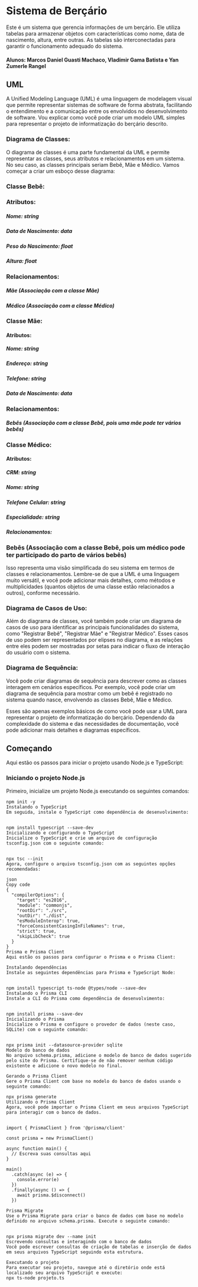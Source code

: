 
# Sistema de Berçário

Este é um sistema que gerencia informações de um berçário. Ele utiliza tabelas para armazenar objetos com características como nome, data de nascimento, altura, entre outras. As tabelas são interconectadas para garantir o funcionamento adequado do sistema.
#### Alunos: Marcos Daniel Guasti Machaco, Vladimir Gama Batista e Yan Zumerle Rangel
## UML

A Unified Modeling Language (UML) é uma linguagem de modelagem visual que permite representar sistemas de software de forma abstrata, facilitando o entendimento e a comunicação entre os envolvidos no desenvolvimento de software. Vou explicar como você pode criar um modelo UML simples para representar o projeto de informatização do berçário descrito.

### Diagrama de Classes:
O diagrama de classes é uma parte fundamental da UML e permite representar as classes, seus atributos e relacionamentos em um sistema. No seu caso, as classes principais seriam Bebê, Mãe e Médico. Vamos começar a criar um esboço desse diagrama:

### Classe Bebê:
### Atributos:

##### Nome: string
##### Data de Nascimento: data
##### Peso do Nascimento: float
##### Altura: float

### Relacionamentos:
##### Mãe (Associação com a classe Mãe)
##### Médico (Associação com a classe Médico)


### Classe Mãe:
#### Atributos:
##### Nome: string
##### Endereço: string
##### Telefone: string
##### Data de Nascimento: data

### Relacionamentos:
##### Bebês (Associação com a classe Bebê, pois uma mãe pode ter vários bebês)

### Classe Médico:
#### Atributos:
##### CRM: string
##### Nome: string
##### Telefone Celular: string
##### Especialidade: string
##### Relacionamentos:

### Bebês (Associação com a classe Bebê, pois um médico pode ter participado do parto de vários bebês)
Isso representa uma visão simplificada do seu sistema em termos de classes e relacionamentos. Lembre-se de que a UML é uma linguagem muito versátil, e você pode adicionar mais detalhes, como métodos e multiplicidades (quantos objetos de uma classe estão relacionados a outros), conforme necessário.

### Diagrama de Casos de Uso:
Além do diagrama de classes, você também pode criar um diagrama de casos de uso para identificar as principais funcionalidades do sistema, como "Registrar Bebê", "Registrar Mãe" e "Registrar Médico". Esses casos de uso podem ser representados por elipses no diagrama, e as relações entre eles podem ser mostradas por setas para indicar o fluxo de interação do usuário com o sistema.

### Diagrama de Sequência:
Você pode criar diagramas de sequência para descrever como as classes interagem em cenários específicos. Por exemplo, você pode criar um diagrama de sequência para mostrar como um bebê é registrado no sistema quando nasce, envolvendo as classes Bebê, Mãe e Médico.

Esses são apenas exemplos básicos de como você pode usar a UML para representar o projeto de informatização do berçário. Dependendo da complexidade do sistema e das necessidades de documentação, você pode adicionar mais detalhes e diagramas específicos.

## Começando

Aqui estão os passos para iniciar o projeto usando Node.js e TypeScript:

### Iniciando o projeto Node.js

Primeiro, inicialize um projeto Node.js executando os seguintes comandos:

```
npm init -y
Instalando o TypeScript
Em seguida, instale o TypeScript como dependência de desenvolvimento:


npm install typescript --save-dev
Inicializando e configurando o TypeScript
Inicialize o TypeScript e crie um arquivo de configuração tsconfig.json com o seguinte comando:


npx tsc --init
Agora, configure o arquivo tsconfig.json com as seguintes opções recomendadas:

json
Copy code
{
  "compilerOptions": {
    "target": "es2016",
    "module": "commonjs",
    "rootDir": "./src",
    "outDir": "./dist",
    "esModuleInterop": true,
    "forceConsistentCasingInFileNames": true,
    "strict": true,
    "skipLibCheck": true
  }
}
Prisma e Prisma Client
Aqui estão os passos para configurar o Prisma e o Prisma Client:

Instalando dependências
Instale as seguintes dependências para Prisma e TypeScript Node:


npm install typescript ts-node @types/node --save-dev
Instalando o Prisma CLI
Instale a CLI do Prisma como dependência de desenvolvimento:


npm install prisma --save-dev
Inicializando o Prisma
Inicialize o Prisma e configure o provedor de dados (neste caso, SQLite) com o seguinte comando:


npx prisma init --datasource-provider sqlite
Modelo do banco de dados
No arquivo schema.prisma, adicione o modelo de banco de dados sugerido pelo site do Prisma. Certifique-se de não remover nenhum código existente e adicione o novo modelo no final.

Gerando o Prisma Client
Gere o Prisma Client com base no modelo do banco de dados usando o seguinte comando:

npx prisma generate
Utilizando o Prisma Client
Agora, você pode importar o Prisma Client em seus arquivos TypeScript para interagir com o banco de dados.


import { PrismaClient } from '@prisma/client'

const prisma = new PrismaClient()

async function main() {
  // Escreva suas consultas aqui
}

main()
  .catch(async (e) => {
    console.error(e)
  })
  .finally(async () => {
    await prisma.$disconnect()
  })

Prisma Migrate
Use o Prisma Migrate para criar o banco de dados com base no modelo definido no arquivo schema.prisma. Execute o seguinte comando:


npx prisma migrate dev --name init
Escrevendo consultas e interagindo com o banco de dados
Você pode escrever consultas de criação de tabelas e inserção de dados em seus arquivos TypeScript seguindo esta estrutura.

Executando o projeto
Para executar seu projeto, navegue até o diretório onde está localizado seu arquivo TypeScript e execute:
npx ts-node projeto.ts


